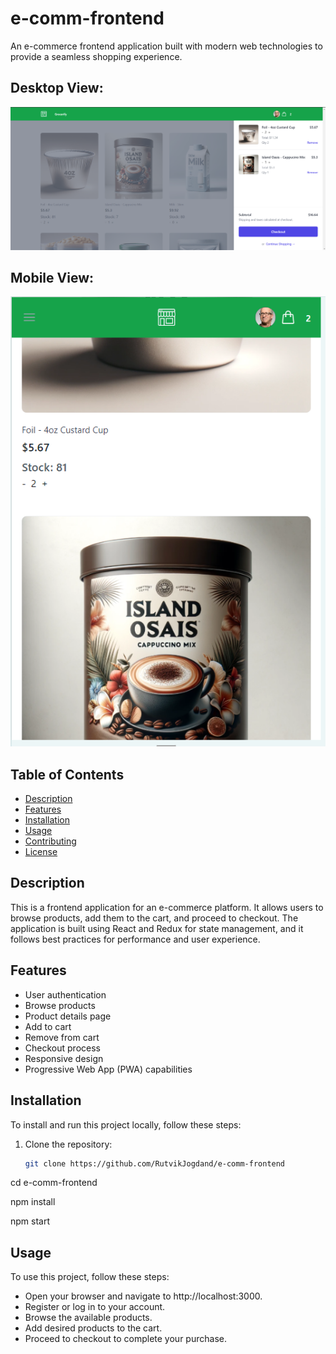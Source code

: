 # e-comm-frontend

An e-commerce frontend application built with modern web technologies to provide a seamless shopping experience.

## Desktop View:
![Desktop View](https://github.com/RutvikJogdand/e-comm-frontend/blob/main/src/assets/Desktop.png?raw=true)

## Mobile View:
![Mobile View](https://github.com/RutvikJogdand/e-comm-frontend/blob/main/src/assets/mobile.png?raw=true)

## Table of Contents

- [Description](#description)
- [Features](#features)
- [Installation](#installation)
- [Usage](#usage)
- [Contributing](#contributing)
- [License](#license)

## Description

This is a frontend application for an e-commerce platform. It allows users to browse products, add them to the cart, and proceed to checkout. The application is built using React and Redux for state management, and it follows best practices for performance and user experience.

## Features

- User authentication
- Browse products
- Product details page
- Add to cart
- Remove from cart
- Checkout process
- Responsive design
- Progressive Web App (PWA) capabilities

## Installation

To install and run this project locally, follow these steps:

1. Clone the repository:
   ```bash
   git clone https://github.com/RutvikJogdand/e-comm-frontend
cd e-comm-frontend

npm install

npm start

## Usage
To use this project, follow these steps:

- Open your browser and navigate to http://localhost:3000.
- Register or log in to your account.
- Browse the available products.
- Add desired products to the cart.
- Proceed to checkout to complete your purchase.
